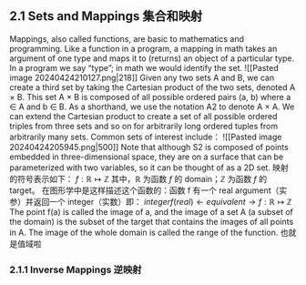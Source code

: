 ## 2.1 Sets and Mappings 集合和映射
Mappings, also called functions, are basic to mathematics and programming. Like a function in a program, a mapping in math takes an argument of one type and maps it to (returns) an object of a particular type. In a program we say “type”; in math we would identify the set.
![[Pasted image 20240424210127.png|218]]
Given any two sets A and B, we can create a third set by taking the Cartesian product of the two sets, denoted A × B. This set A × B is composed of all possible ordered pairs (a, b) where a ∈ A and b ∈ B. As a shorthand, we use the notation A2 to denote A × A. We can extend the Cartesian product to create a set of all possible ordered triples from three sets and so on for arbitrarily long ordered tuples from arbitrarily many sets. 
Common sets of interest include：
![[Pasted image 20240424205945.png|500]]
Note that although S2 is composed of points embedded in three-dimensional space, they are on a surface that can be parameterized with two variables, so it can be thought of as a 2D set.
映射的符号表示如下：
$f:\mathbb R \longmapsto \mathbb Z$       其中，$\mathbb R$ 为函数 $f$ 的 domain；$\mathbb Z$ 为函数 $f$ 的 target。
在图形学中是这样描述这个函数的：函数 f 有一个 real argument（实参）并返回一个 integer（实数）即：
$integer f(real)   \longleftarrow equivalent \longrightarrow f:\mathbb R \longmapsto \mathbb Z$
The point f(a) is called the image of a, and the image of a set A (a subset of the domain) is the subset of the target that contains the images of all points in A.
The image of the whole domain is called the range of the function. 也就是值域啦

### 2.1.1 Inverse Mappings 逆映射


